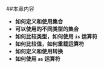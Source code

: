 ##本章内容

* **如何定义和使用集合**
* **可以使用的不同类型的集合**
* **如何比较类型，如何使用 `is` 运算符**
* **如何比较值，如何重载运算符**
* **如何定义和使用转换**
* **如何使用 `as` 运算符**

